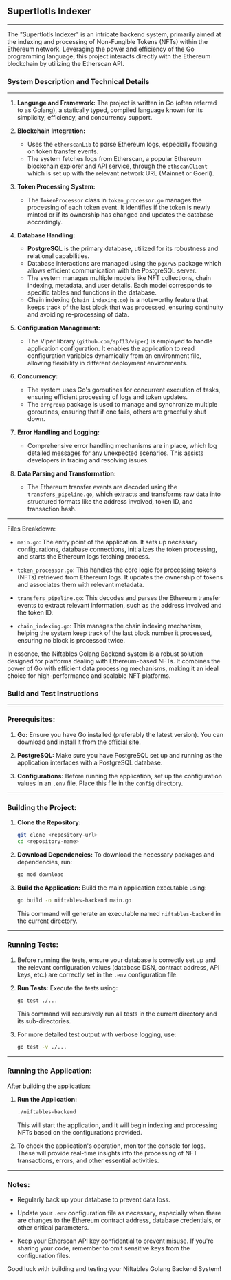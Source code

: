 ## **Supertlotls Indexer**

---

The "Supertlotls Indexer" is an intricate backend system, primarily aimed at the indexing and processing of Non-Fungible Tokens (NFTs) within the Ethereum network. Leveraging the power and efficiency of the Go programming language, this project interacts directly with the Ethereum blockchain by utilizing the Etherscan API.


### **System Description and Technical Details**

---

1. **Language and Framework:** The project is written in Go (often referred to as Golang), a statically typed, compiled language known for its simplicity, efficiency, and concurrency support.

2. **Blockchain Integration:**
    - Uses the `etherscanLib` to parse Ethereum logs, especially focusing on token transfer events.
    - The system fetches logs from Etherscan, a popular Ethereum blockchain explorer and API service, through the `ethscanClient` which is set up with the relevant network URL (Mainnet or Goerli).

3. **Token Processing System:**
    - The `TokenProcessor` class in `token_processor.go` manages the processing of each token event. It identifies if the token is newly minted or if its ownership has changed and updates the database accordingly.

4. **Database Handling:**
    - **PostgreSQL** is the primary database, utilized for its robustness and relational capabilities.
    - Database interactions are managed using the `pgx/v5` package which allows efficient communication with the PostgreSQL server.
    - The system manages multiple models like NFT collections, chain indexing, metadata, and user details. Each model corresponds to specific tables and functions in the database.
    - Chain indexing (`chain_indexing.go`) is a noteworthy feature that keeps track of the last block that was processed, ensuring continuity and avoiding re-processing of data.

5. **Configuration Management:**
    - The Viper library (`github.com/spf13/viper`) is employed to handle application configuration. It enables the application to read configuration variables dynamically from an environment file, allowing flexibility in different deployment environments.

6. **Concurrency:**
    - The system uses Go's goroutines for concurrent execution of tasks, ensuring efficient processing of logs and token updates.
    - The `errgroup` package is used to manage and synchronize multiple goroutines, ensuring that if one fails, others are gracefully shut down.

7. **Error Handling and Logging:**
    - Comprehensive error handling mechanisms are in place, which log detailed messages for any unexpected scenarios. This assists developers in tracing and resolving issues.

8. **Data Parsing and Transformation:**
    - The Ethereum transfer events are decoded using the `transfers_pipeline.go`, which extracts and transforms raw data into structured formats like the address involved, token ID, and transaction hash.

---

Files Breakdown:

- `main.go`: The entry point of the application. It sets up necessary configurations, database connections, initializes the token processing, and starts the Ethereum logs fetching process.

- `token_processor.go`: This handles the core logic for processing tokens (NFTs) retrieved from Ethereum logs. It updates the ownership of tokens and associates them with relevant metadata.

- `transfers_pipeline.go`: This decodes and parses the Ethereum transfer events to extract relevant information, such as the address involved and the token ID.

- `chain_indexing.go`: This manages the chain indexing mechanism, helping the system keep track of the last block number it processed, ensuring no block is processed twice.


In essence, the Niftables Golang Backend system is a robust solution designed for platforms dealing with Ethereum-based NFTs. It combines the power of Go with efficient data processing mechanisms, making it an ideal choice for high-performance and scalable NFT platforms.

### **Build and Test Instructions**

---

### Prerequisites:

1. **Go:** Ensure you have Go installed (preferably the latest version). You can download and install it from the [official site](https://golang.org/dl/).

2. **PostgreSQL:** Make sure you have PostgreSQL set up and running as the application interfaces with a PostgreSQL database.

3. **Configurations:** Before running the application, set up the configuration values in an `.env` file. Place this file in the `config` directory.

---

### Building the Project:

1. **Clone the Repository:**
   ```bash
   git clone <repository-url>
   cd <repository-name>
   ```

2. **Download Dependencies:**
   To download the necessary packages and dependencies, run:
   ```bash
   go mod download
   ```

3. **Build the Application:**
   Build the main application executable using:
   ```bash
   go build -o niftables-backend main.go
   ```

   This command will generate an executable named `niftables-backend` in the current directory.

---

### Running Tests:

1. Before running the tests, ensure your database is correctly set up and the relevant configuration values (database DSN, contract address, API keys, etc.) are correctly set in the `.env` configuration file.

2. **Run Tests:** Execute the tests using:
   ```bash
   go test ./...
   ```

   This command will recursively run all tests in the current directory and its sub-directories.

3. For more detailed test output with verbose logging, use:
   ```bash
   go test -v ./...
   ```

---

### Running the Application:

After building the application:

1. **Run the Application:**
   ```bash
   ./niftables-backend
   ```

   This will start the application, and it will begin indexing and processing NFTs based on the configurations provided.

2. To check the application's operation, monitor the console for logs. These will provide real-time insights into the processing of NFT transactions, errors, and other essential activities.

---

### Notes:

- Regularly back up your database to prevent data loss.

- Update your `.env` configuration file as necessary, especially when there are changes to the Ethereum contract address, database credentials, or other critical parameters.

- Keep your Etherscan API key confidential to prevent misuse. If you're sharing your code, remember to omit sensitive keys from the configuration files.

Good luck with building and testing your Niftables Golang Backend System!
